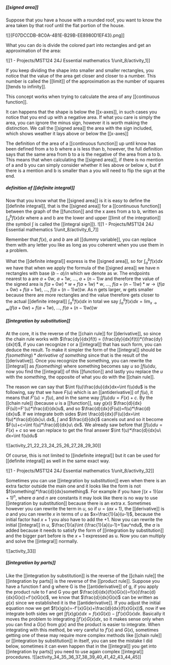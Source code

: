 
##### [[signed area]]

Suppose that you have a house with a rounded roof, you want to know the area taken by that roof until the flat portion of the house.

![[{F07DCCDB-8C0A-4B1E-B29B-EE8980D1EF43}.png]]

What you can do is divide the colored part into rectangles and get an approximation of the area:

![[1 - Projects/MST124 24J Essential mathematics 1/unit_8/activity_1]]

If you keep dividing the shape into smaller and smaller rectangles, you notice that the value of the area get closer and closer to a number. This number is called the [[limit]] of the approximation as the number of squares [[tends to infinity]].

This concept works when trying to calculate the area of any [[continuous function]].

It can happens that the shape is below the [[x-axes]], in such cases you notice that you end up with a negative area. If what you care is simply the area, you can ignore the minus sign, however it is worth making the distinction.
We call the [[signed area]] the area with the sign included, which shows weather it lays above or below the [[x-axes]]

The definition of the area of a [[continuous function]] up until know has been defined from a to b where a is less than b, however, the full definition says that the same area from b to a is the negative of the area from a to b.
This means that when calculating the [[signed area]], if there is no mention of a and b you can simply consider whether it lies above or below x, but if there is a mention and b is smaller than a you will need to flip the sign at the end.

##### definition of [[definite integral]]

Now that you know what the [[signed area]] is it is easy to define the [[definite integral]], that is the [[signed area]] for a [[continuous function]] between the graph of the [[function]] and the x axes from a to b, written as $\int_{a}^{b} f(x)dx$ where a and b are the lower and upper [[limit of the integration]] (the symbol $\int$ is called the [[integral sign]]).
![[1 - Projects/MST124 24J Essential mathematics 1/unit_8/activity_6_7]]

Remember that $f(x),\ a$ and $b$ are all [[dummy variable]], you can replace them with any letter you like as long as you coherent when you use them in a problem.

What the [[definite integral]] express is the [[signed area]], so for $\int_{a}^{b}f(x)dx$ we have that when we apply the formula of the [[signed area]] we have n rectangles with base $(b-a)/n$ which we denote as $w$. The endpoints nearest to a are $a+0w,\ a+1w,\ ...,\ a+(n-1)w$ and therefore the value of the signed area is $f(a+0w)*w+f(a+1w)*w,\ ...,\ f(a+(n-1)w)*w \rightarrow (f(a+0w)+f(a+1w),\ ...,\ f(a+(n-1)w))w$.
As n gets larger, w gets smaller because there are more rectangles and the value therefore gets closer to the actual [[definite integral]] $\int_{a}^{b}f(x)dx$ in total we say $\int_{a}^{b}f(x)dx=\lim_{x\to\infty}(f(a+0w)+f(a+1w),\ ...,\ f(a+(n-1)w))w$

##### [[integration by substitution]]

At the core, it is the reverse of the [[chain rule]] for [[derivative]], so since the chain rule works with $\frac{dy}{dx}f(t) = (\frac{dy}{dx}f(t))*(\frac{dy}{dx}t)$, if you can recognize $t$ or a [[integral]] that has such form, you can deduce the result. To make it simpler the form of the [[integral]] should be $f(something)*derivative\ of\ something$ since that is the result of the [[derivative]].
Once you recognize the something, you can rewrite the [[integral]] as $f(something)$ where something becomes say $u$ so $\int f(u)du$, now you find the [[integral]] of this [[function]] and lastly you replace the $u$ with the $something$, the opposite of what you do with the [[chain rule]].

The reason we can say that $\int f(u)\frac{du}{dx}dx=\int f(u)du$ is the following, say that we have $F(u)$ which is an [[antiderivative]] of $f(u)$, it means that $F'(u)=f(u)$, and in the same way $\int f(u)du=F(x)+c$. By the [[chain rule]] (because $u$ is a [[function]], say $g(x)$) $\frac{d}{dx}(F(u))=F'(u)*\frac{d}{dx}u$, and so $\frac{d}{dx}(F(u))=f(u)*\frac{d}{dx}u$. If we integrate both sides $\int \frac{d}{dx}(F(u))dx=\int f(u)*\frac{d}{dx}u\ dx$, $\int$ and $\frac{d}{dx}$ cancels out and so it become  $F(u)+c=\int f(u)*\frac{d}{dx}u\ dx$. We already saw before that $\int f(u)du=F(x)+c$ so we can replace to get the final answer $\int f(u)*\frac{d}{dx}u\ dx=\int f(u)du$

![[activity_21_22_23_24_25_26_27_28_29_30]]

Of course, this is not limited to [[indefinite integral]] but it can be used for [[definite integral]] as well in the same exact way.

![[1 - Projects/MST124 24J Essential mathematics 1/unit_8/activity_32]]

Sometimes you can use [[integration by substitution]] even when there is an extra factor outside the main one and it looks like the form is not $f(something)*\frac{d}{dx}something$. For example if you have $\int (x+1)(ax+1)^n$, where $a$ and $n$ are constants it may look like there is no way to use [[integration by substitution]] because there is an extra $x$.
Sometimes however you can rewrite the term in $u$, so if $u=(ax+1)$, the [[derivative]] is $a$ and you can rewrite $x$ in terms of $u$ as $x=\frac{1}{a}(u-1)$, because the initial factor had $x+1$ you also have to add the +1. Now you can rewrite the initial [[integral]] in $u$, $\frac{1}{a}\int (\frac{1}{a}(u-1)+1)au^ndu$, the $a$ is added because it needs to satisfy the form of [[integration by substitution]] and the bigger part before is the $x+1$ expressed as u. Now you can multiply and solve the [[integral]] normally.

![[activity_33]]

##### [[integration by parts]]

Like the [[integration by substitution]] is the reverse of the [[chain rule]] the [[integration by parts]] is the reverse of the [[product rule]].
Suppose you have a function f and g where G is the [[antiderivative]] of g, if you apply the product rule to f and G you get $\frac{d}{dx}(f(x)G(x))=f(x)(\frac{d}{dx}G(x))+f'(x)G(x)$, we know that $\frac{d}{dx}G(x)$ can be written as $g(x)$ since we established it is the [[antiderivative]].
If you adjust the initial equation now we get $f(x)g(x)=-f'(x)G(x)+\frac{d}{dx}(f(x)G(x))$, now if we integrate both sides we get  $\int f(x)g(x)dx=f(x)G(x))-\int f'(x)G(x)dx$.
Basically it moves the problem to integrating $\int f'(x)G(x)dx$, so it makes sense only when you can find a $G(x)$ from $g(x)$ and the product is easier to integrate.
When integrating with this method, be very careful to $f'(x)$ and $G(x)$, sometimes getting one of these may require more complex methods like [[chain rule]] or [[integration by substitution]] in itself, you can see the mistake I did below, sometimes it can even happen that in the [[integral]] you get into [[integration by parts]] you need to use again complex [[integral]] procedures.
![[activity_34_35_36_37_38_39_40_41_42_43_44_45]]

